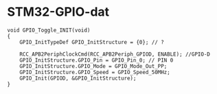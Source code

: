 
# STM32-GPIO-dat 

    void GPIO_Toggle_INIT(void)
    {
        GPIO_InitTypeDef GPIO_InitStructure = {0}; // ?

        RCC_APB2PeriphClockCmd(RCC_APB2Periph_GPIOD, ENABLE); //GPIO-D
        GPIO_InitStructure.GPIO_Pin = GPIO_Pin_0; // PIN 0
        GPIO_InitStructure.GPIO_Mode = GPIO_Mode_Out_PP;
        GPIO_InitStructure.GPIO_Speed = GPIO_Speed_50MHz;
        GPIO_Init(GPIOD, &GPIO_InitStructure);
    }
